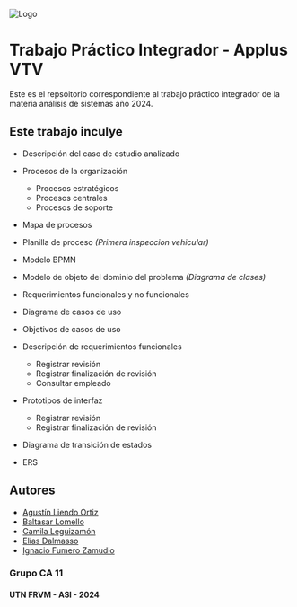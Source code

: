 ![Logo](https://assets.utnba.centrodeelearning.com/public-api/files/dc2d0f00bca3fa40ad36e0e4d873afbb/images)


# Trabajo Práctico Integrador - Applus VTV

Este es el repsoitorio correspondiente al trabajo práctico integrador de la materia análisis de sistemas año 2024.



## Este trabajo inculye

- Descripción del caso de estudio analizado
- Procesos de la organización
    - Procesos estratégicos
    - Procesos centrales
    - Procesos de soporte

- Mapa de procesos
- Planilla de proceso _(Primera inspeccion vehicular)_
- Modelo BPMN
- Modelo de objeto del dominio del problema _(Diagrama de clases)_
- Requerimientos funcionales y no funcionales
- Diagrama de casos de uso
- Objetivos de casos de uso
- Descripción de requerimientos funcionales
    - Registrar revisión
    - Registrar finalización de revisión
    - Consultar empleado
- Prototipos de interfaz
    - Registrar revisión
    - Registrar finalización de revisión
- Diagrama de transición de estados
- ERS


## Autores

- [Agustín Liendo Ortiz](https://www.github.com/AgusLiendo)
- [Baltasar Lomello](https://www.github.com/Balti2003)
- [Camila Leguizamón](https://www.github.com/CamLeguizamon)
- [Elías Dalmasso](https://www.github.com/EliasDalmasso)
- [Ignacio Fumero Zamudio](https://www.github.com/Ignaciofumero)

### Grupo CA 11
#### UTN FRVM - ASI - 2024
